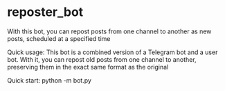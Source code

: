 # reposter_bot
With this bot, you can repost posts from one channel to another as new posts, scheduled at a specified time

Quick usage: This bot is a combined version of a Telegram bot and a user bot. With it, you can repost old posts from one channel to another, preserving them in the exact same format as the original

Quick start: 
python -m bot.py
